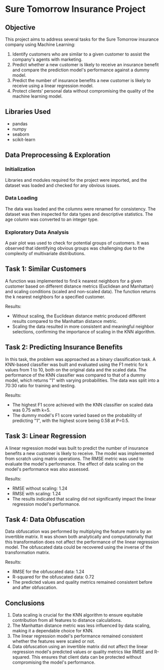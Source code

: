 # Sure Tomorrow Insurance Project

## Objective
This project aims to address several tasks for the Sure Tomorrow insurance company using Machine Learning:
1. Identify customers who are similar to a given customer to assist the company's agents with marketing.
2. Predict whether a new customer is likely to receive an insurance benefit and compare the prediction model's performance against a dummy model.
3. Predict the number of insurance benefits a new customer is likely to receive using a linear regression model.
4. Protect clients' personal data without compromising the quality of the machine learning model.

## Libraries Used
- pandas
- numpy
- seaborn
- scikit-learn

## Data Preprocessing & Exploration

### Initialization
Libraries and modules required for the project were imported, and the dataset was loaded and checked for any obvious issues.

### Data Loading
The data was loaded and the columns were renamed for consistency. The dataset was then inspected for data types and descriptive statistics. The age column was converted to an integer type.

### Exploratory Data Analysis
A pair plot was used to check for potential groups of customers. It was observed that identifying obvious groups was challenging due to the complexity of multivariate distributions.

## Task 1: Similar Customers
A function was implemented to find k nearest neighbors for a given customer based on different distance metrics (Euclidean and Manhattan) and scaling conditions (scaled and non-scaled data). The function returns the k nearest neighbors for a specified customer.

Results:
- Without scaling, the Euclidean distance metric produced different results compared to the Manhattan distance metric.
- Scaling the data resulted in more consistent and meaningful neighbor selections, confirming the importance of scaling in the KNN algorithm.

## Task 2: Predicting Insurance Benefits
In this task, the problem was approached as a binary classification task. A KNN-based classifier was built and evaluated using the F1 metric for k values from 1 to 10, both on the original data and the scaled data. The performance of the KNN classifier was compared to that of a dummy model, which returns "1" with varying probabilities. The data was split into a 70:30 ratio for training and testing.

Results:
- The highest F1 score achieved with the KNN classifier on scaled data was 0.75 with k=5.
- The dummy model's F1 score varied based on the probability of predicting "1", with the highest score being 0.58 at P=0.5.

## Task 3: Linear Regression
A linear regression model was built to predict the number of insurance benefits a new customer is likely to receive. The model was implemented from scratch using matrix operations. The RMSE metric was used to evaluate the model's performance. The effect of data scaling on the model's performance was also assessed.

Results:
- RMSE without scaling: 1.24
- RMSE with scaling: 1.24
- The results indicated that scaling did not significantly impact the linear regression model's performance.

## Task 4: Data Obfuscation
Data obfuscation was performed by multiplying the feature matrix by an invertible matrix. It was shown both analytically and computationally that this transformation does not affect the performance of the linear regression model. The obfuscated data could be recovered using the inverse of the transformation matrix.

Results:
- RMSE for the obfuscated data: 1.24
- R-squared for the obfuscated data: 0.72
- The predicted values and quality metrics remained consistent before and after obfuscation.

## Conclusions
1. Data scaling is crucial for the KNN algorithm to ensure equitable contribution from all features to distance calculations.
2. The Manhattan distance metric was less influenced by data scaling, making it a dependable choice for KNN.
3. The linear regression model's performance remained consistent whether the features were scaled or not.
4. Data obfuscation using an invertible matrix did not affect the linear regression model's predicted values or quality metrics like RMSE and R-squared. This ensures that client data can be protected without compromising the model's performance.
